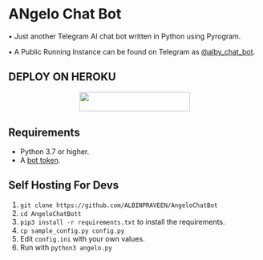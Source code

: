 # ANgelo Chat Bot
• Just another Telegram AI chat bot written in Python using Pyrogram.

• A Public Running Instance can be found on Telegram as [@alby_chat_bot](https://t.me/alby_chat_bot).


## DEPLOY ON HEROKU

<p align="center"><a href="https://heroku.com/deploy?template=https://github.com/ALBINPRAVEEN/AngeloChatBot"> <img src="https://img.shields.io/badge/Deploy%20To%20Heroku-grey?style=for-the-badge&logo=heroku" width="220" height="38.45"/></a></p>

## Requirements

- Python 3.7 or higher.
- A [bot token](https://t.me/botfather).


## Self Hosting For Devs

1. `git clone https://github.com/ALBINPRAVEEN/AngeloChatBot`
2. `cd AngeloChatBott`
3. `pip3 install -r requirements.txt` to install the requirements.
4. `cp sample_config.py config.py`
5. Edit `config.ini` with your own values.
6. Run with `python3 angelo.py`

